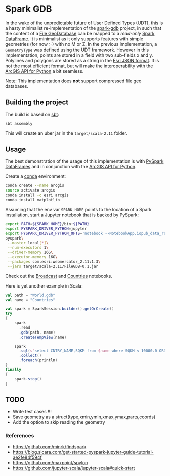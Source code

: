 # Spark GDB

In the wake of the unpredictable future of User Defined Types (UDT), this is a hasty minimalist re-implementation of the [spark-gdb](https://github.com/mraad/spark-gdb) project, in such that the content of a [File GeoDatabase](https://www.esri.com/news/arcuser/0309/files/9reasons.pdf) can be mapped to a *read-only* [Spark DataFrame](https://spark.apache.org/docs/latest/sql-programming-guide.html).  It is minimalist as it only supports features with simple geometries (for now :-) with no M or Z.
In the previous implementation, a `GeometryType` was defined using the UDT framework. However in this implementation, points are stored in a field with two sub-fields x and y.  Polylines and polygons are stored as a string in the [Esri JSON format](https://developers.arcgis.com/documentation/common-data-types/geometry-objects.htm).  It is not the most efficient format, but will make the interoperability with the [ArcGIS API for Python](https://developers.arcgis.com/python/) a bit seamless.

Note: This implementation does **not** support compressed file geo databases.

## Building the project

The build is based on [sbt](https://www.scala-sbt.org/):

```bash
sbt assembly
```

This will create an uber jar in the `target/scala-2.11` folder.

## Usage

The best demonstration of the usage of this implementation is with [PySpark DataFrames](https://docs.databricks.com/spark/latest/dataframes-datasets/introduction-to-dataframes-python.html) and in conjunction with the [ArcGIS API for Python](https://developers.arcgis.com/python/).

Create a [conda](https://conda.io/docs/) environment:

```bash
conda create --name arcgis
source activate arcgis
conda install -c esri arcgis
conda install matplotlib
```

Assuming that the env var `SPARK_HOME` points to the location of a Spark installation, start a Jupyter notebook that is backed by PySpark:

```bash
export PATH=${SPARK_HOME}/bin:${PATH}
export PYSPARK_DRIVER_PYTHON=jupyter
export PYSPARK_DRIVER_PYTHON_OPTS='notebook --NotebookApp.iopub_data_rate_limit=10000000'
pyspark\
 --master local[*]\
 --num-executors 1\
 --driver-memory 16G\
 --executor-memory 16G\
 --packages com.esri:webmercator_2.11:1.3\
 --jars target/scala-2.11/FileGDB-0.1.jar
```

Check out the [Broadcast](Broadcast.ipynb) and [Countries](Countries.ipynb) notebooks.

Here is yet another example in Scala:

```scala
val path = "World.gdb"
val name = "Countries"

val spark = SparkSession.builder().getOrCreate()
try
{
    spark
      .read
      .gdb(path, name)
      .createTempView(name)

    spark
      .sql(s"select CNTRY_NAME,SQKM from $name where SQKM < 10000.0 ORDER BY SQKM DESC LIMIT 10")
      .collect()
      .foreach(println)
}
finally
{
    spark.stop()
}
```

## TODO

- Write test cases !!!
- Save geometry as a struct(type,xmin,ymin,xmax,ymax,parts,coords)
- Add the option to skip reading the geometry

### References

- https://github.com/minrk/findspark
- https://blog.sicara.com/get-started-pyspark-jupyter-guide-tutorial-ae2fe84f594f
- https://github.com/maxpoint/spylon
- https://github.com/jupyter-scala/jupyter-scala#quick-start
